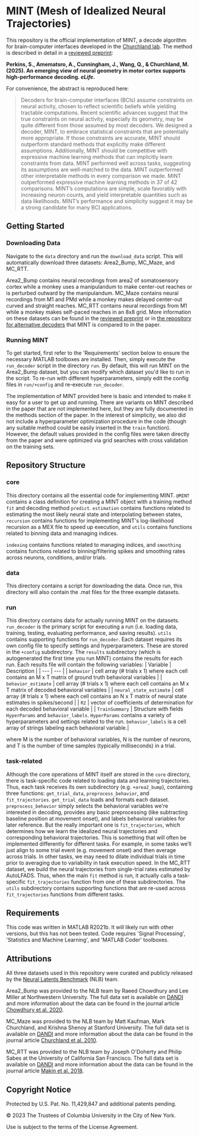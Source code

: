 # MINT (Mesh of Idealized Neural Trajectories)
This repository is the official implementation of MINT, a decode algorithm for brain-computer interfaces developed in the [Churchland lab](https://churchland.zuckermaninstitute.columbia.edu/). The method is described in detail in a [reviewed preprint](https://elifesciences.org/reviewed-preprints/89421):

**Perkins, S., Amematsro, A., Cunningham, J., Wang, Q., & Churchland, M. (2025). An emerging view of neural geometry in motor cortex supports high-performance decoding. *eLife*.**

For convenience, the abstract is reproduced here:

> Decoders for brain-computer interfaces (BCIs) assume constraints on neural activity, chosen to reflect scientific beliefs while yielding tractable computations. Recent scientific advances suggest that the true constraints on neural activity, especially its geometry, may be quite different from those assumed by most decoders. We designed a decoder, MINT, to embrace statistical constraints that are potentially more appropriate. If those constraints are accurate, MINT should outperform standard methods that explicitly make different assumptions. Additionally, MINT should be competitive with expressive machine learning methods that can implicitly learn constraints from data. MINT performed well across tasks, suggesting its assumptions are well-matched to the data. MINT outperformed other interpretable methods in every comparison we made. MINT outperformed expressive machine learning methods in 37 of 42 comparisons. MINT’s computations are simple, scale favorably with increasing neuron counts, and yield interpretable quantities such as data likelihoods. MINT’s performance and simplicity suggest it may be a strong candidate for many BCI applications.

## Getting Started
### Downloading Data
Navigate to the `data` directory and run the `download_data` script. This will automatically download three datasets: Area2_Bump, MC_Maze, and MC_RTT. 

Area2_Bump contains neural recordings from area2 of somatosensory cortex while a monkey uses a manipulandum to make center-out reaches or is perturbed outward by the manipulandum. MC_Maze contains neural recordings from M1 and PMd while a monkey makes delayed center-out curved and straight reaches. MC_RTT contains neural recordings from M1 while a monkey makes self-paced reaches in an 8x8 grid. More information on these datasets can be found in the [reviewed preprint](https://elifesciences.org/reviewed-preprints/89421) or in [the repository for alternative decoders](https://github.com/seanmperkins/bci-decoders) that MINT is compared to in the paper.

### Running MINT
To get started, first refer to the 'Requirements' section below to ensure the necessary MATLAB toolboxes are installed. Then, simply execute the `run_decoder` script in the directory `run`. By default, this will run MINT on the Area2_Bump dataset, but you can modify which dataset you'd like to run in the script. To re-run with different hyperparameters, simply edit the config files in `run/+config` and re-execute `run_decoder`.

The implementation of MINT provided here is basic and intended to make it easy for a user to get up and running. There are variants on MINT described in the paper that are not implemented here, but they are fully documented in the methods section of the paper. In the interest of simplicity, we also did not include a hyperparameter optimization procedure in the code (though any suitable method could be easily inserted in the `train` function). However, the default values provided in the config files were taken directly from the paper and were optimized via grid searches with cross validation on the training sets.

## Repository Structure
### core
This directory contains all the essential code for implementing MINT. `@MINT` contains a class definition for creating a MINT object with a training method `fit` and decoding method `predict`. `estimation` contains functions related to estimating the most likely neural state and interpolating between states, `recursion` contains functions for implementing MINT's log-likelihood recursion as a MEX file to speed up execution, and `utils` contains functions related to binning data and managing indices.

`indexing` contains functions related to managing indices,  and `smoothing` contains functions related to binning/filtering spikes and smoothing rates across neurons, conditions, and/or trials.

### data
This directory contains a script for downloading the data. Once run, this directory will also contain the .mat files for the three example datasets.

### run
This directory contains data for actually running MINT on the datasets. `run_decoder` is the primary script for executing a run (i.e. loading data, training, testing, evaluating performance, and saving results). `utils` contains supporting functions for `run_decoder`. Each dataset requires its own config file to specify settings and hyperparameters. These are stored in the `+config` subdirectory. The `results` subdirectory (which is autogenerated the first time you run MINT) contains the results for each run. Each results file will contain the following variables:
| Variable |  Description |
| --- | --- |
| `behavior` | cell array (# trials x 1) where each cell contains an M x T matrix of ground truth behavioral variables |
| `behavior_estimate` | cell array (# trials x 1) where each cell contains an M x T matrix of decoded behavioral variables |
| `neural_state_estimate` | cell array (# trials x 1) where each cell contains an N x T matrix of neural state estimates in spikes/second |
| `R2` | vector of coefficients of determination for each decoded behavioral variable |
| `TrainSummary` | Structure with fields `HyperParams` and `behavior_labels`. `HyperParams` contains a variety of hyperparameters and settings related to the run. `behavior_labels` is a cell array of strings labeling each behavioral variable.|

where M is the number of behavioral variables, N is the number of neurons, and T is the number of time samples (typically milliseconds) in a trial.

### task-related
Although the core operations of MINT itself are stored in the `core` directory, there is task-specific code related to loading data and learning trajectories.  Thus, each task receives its own subdirectory (e.g. `+area2_bump`), containing three functions: `get_trial_data`, `preprocess_behavior`, and `fit_trajectories`. `get_trial_data` loads and formats each dataset. `preprocess_behavior` simply selects the behavioral variables we're interested in decoding, provides any basic preprocessing (like subtracting baseline position at movement onset), and labels behavioral variables for later reference. But the really important one is `fit_trajectories`, which determines how we learn the idealized neural trajectories and corresponding behavioral trajectories. This is something that will often be implemented differently for different tasks. For example, in some tasks we’ll just align to some trial event (e.g. movement onset) and then average across trials. In other tasks, we may need to dilate individual trials in time prior to averaging due to variability in task execution speed. In the MC_RTT dataset, we build the neural trajectories from single-trial rates estimated by AutoLFADS. Thus, when the main `fit` method is run, it actually calls a task-specific `fit_trajectories` function from one of these subdirectories. The `utils` subdirectory contains supporting functions that are re-used across `fit_trajectories` functions from different tasks.

## Requirements
This code was written in MATLAB R2021b. It will likely run with other versions, but this has not been tested. Code requires 'Signal Processing', 'Statistics and Machine Learning', and 'MATLAB Coder' toolboxes.

## Attributions
All three datasets used in this repository were curated and publicly released by the [Neural Latents Benchmark](https://neurallatents.github.io/) (NLB) team.

Area2_Bump was provided to the NLB team by Raeed Chowdhury and Lee Miller at Northwestern University. The full data set is available on [DANDI](https://dandiarchive.org/dandiset/000127) and more information about the data can be found in the journal article [Chowdhury et al. 2020](https://elifesciences.org/articles/48198).

MC_Maze was provided to the NLB team by Matt Kaufman, Mark Churchland, and Krishna Shenoy at Stanford University. The full data set is available on [DANDI](https://dandiarchive.org/dandiset/000128) and more information about the data can be found in the journal article [Churchland et al. 2010](https://pubmed.ncbi.nlm.nih.gov/21040842/).

MC_RTT was provided to the NLB team by Joseph O'Doherty and Philip Sabes at the University of California San Francisco. The full data set is available on [DANDI](https://dandiarchive.org/dandiset/000129) and more information about the data can be found in the journal article [Makin et al. 2018](https://iopscience.iop.org/article/10.1088/1741-2552/aa9e95).

## Copyright Notice
Protected by U.S. Pat. No. 11,429,847 and additional patents pending.

© 2023 The Trustees of Columbia University in the City of New York.

Use is subject to the terms of the License Agreement.

